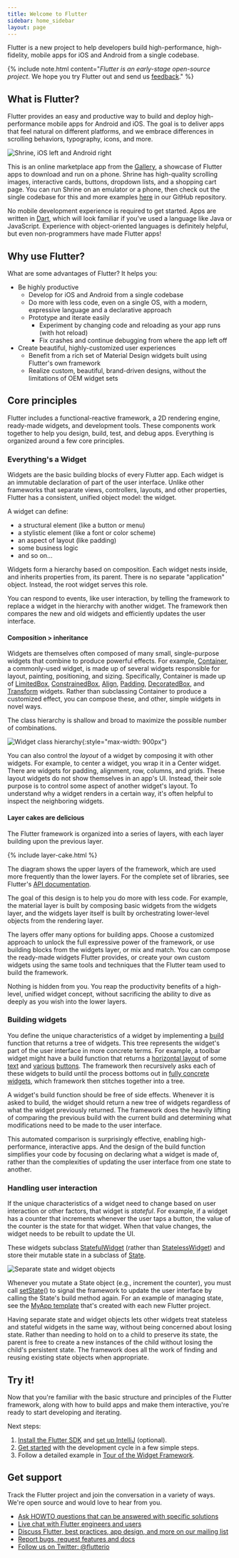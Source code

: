 ```yaml
---
title: Welcome to Flutter
sidebar: home_sidebar
layout: page
---
```


Flutter is a new project to help developers build high-performance, high-fidelity, 
mobile apps for iOS and Android from a single codebase.

{% include note.html content="_Flutter is an early-stage open-source project_. We hope you try Flutter out and send us [feedback](mailto:flutter-dev@googlegroups.com)." %}

## What is Flutter?

Flutter provides an easy and productive way to build and deploy high-performance 
mobile apps for Android and iOS. The goal is to deliver apps that feel natural 
on different platforms, and we embrace differences in scrolling behaviors, 
typography, icons, and more. 

![Shrine, iOS left and Android right](/images/whatisflutter/shrine_both.png)

This is an online marketplace app from the [Gallery](https://github.com/flutter/flutter/tree/master/examples/flutter_gallery/lib/demo), 
a showcase of Flutter apps to download and run on a phone. Shrine has 
high-quality scrolling images, interactive cards, buttons, dropdown lists, 
and a shopping cart page. You can run Shrine on an emulator or a phone, then check
out the single codebase for this and more examples [here](https://github.com/flutter/flutter/tree/master/examples) 
in our GitHub repository.

No mobile development experience is required to get started. Apps are written 
in [Dart](https://dartlang.org/), which will look familiar if you've used a 
language like Java or JavaScript. Experience with object-oriented languages 
is definitely helpful, but even non-programmers have made Flutter apps!

## Why use Flutter?

What are some advantages of Flutter? It helps you:

*   Be highly productive
    *   Develop for iOS and Android from a single codebase
    *   Do more with less code, even on a single OS, with a modern, expressive 
language and a declarative approach
    *   Prototype and iterate easily
        *   Experiment by changing code and reloading as your app runs (with hot reload)
        *   Fix crashes and continue debugging from where the app left off
*   Create beautiful, highly-customized user experiences
    *   Benefit from a rich set of Material Design widgets built using
        Flutter's own framework
    *   Realize custom, beautiful, brand-driven designs, without the limitations 
of OEM widget sets

## Core principles

Flutter includes a functional-reactive framework, a 2D rendering engine, ready-made
widgets, and development tools. These components work together to help you 
design, build, test, and debug apps. Everything is organized around a few core 
principles. 

### Everything's a Widget

Widgets are the basic building blocks of every Flutter app. Each widget is an 
immutable declaration of part of the user interface.  Unlike other frameworks that 
separate views, controllers, layouts, and other properties, Flutter has a 
consistent, unified object model: the widget.

A widget can define:

*   a structural element (like a button or menu)
*   a stylistic element (like a font or color scheme)
*   an aspect of layout (like padding)
*   some business logic 
*   and so on...

Widgets form a hierarchy based on composition.  Each widget nests inside, and 
inherits properties from, its parent.  There is no separate "application" object.
Instead, the root widget serves this role.

You can respond to events, like user interaction, by telling the framework to 
replace a widget in the hierarchy with another widget.  The framework then 
compares the new and old widgets and efficiently updates the user interface.

#### Composition > inheritance

Widgets are themselves often composed of many small, single-purpose widgets that
combine to produce powerful effects.  For example, [Container](https://github.com/flutter/flutter/blob/master/packages/flutter/lib/src/widgets/container.dart),
a commonly-used widget, is made up of several widgets responsible for layout,
painting, positioning, and sizing. Specifically, Container is made up of
[LimitedBox](https://docs.flutter.io/flutter/widgets/LimitedBox-class.html),
[ConstrainedBox](https://docs.flutter.io/flutter/widgets/ConstrainedBox-class.html),
[Align](https://docs.flutter.io/flutter/widgets/Align-class.html),
[Padding](https://docs.flutter.io/flutter/widgets/Padding-class.html),
[DecoratedBox](https://docs.flutter.io/flutter/widgets/DecoratedBox-class.html),
and [Transform](https://docs.flutter.io/flutter/widgets/Transform-class.html)
widgets.  Rather than subclassing Container to produce a customized effect, you
can compose these, and other, simple widgets in novel ways.

The class hierarchy is shallow and broad to maximize the possible number of 
combinations.

![Widget class hierarchy](/images/whatisflutter/Widget_class_hierarchy.png){:style="max-width: 900px"}

You can also control the *layout* of a widget by composing it with other widgets.
For example, to center a widget, you wrap it in a Center widget. There are
widgets for padding, alignment, row, columns, and grids. These layout widgets
do not show themselves in an app's UI.  Instead, their sole purpose is to
control some aspect of another widget's layout. To understand why a widget
renders in a certain way, it's often helpful to inspect the neighboring widgets.

#### Layer cakes are delicious

The Flutter framework is organized into a series of layers, with each layer
building upon the previous layer.

{% include layer-cake.html %}

The diagram shows the upper layers of the framework, which are used more 
frequently than the lower layers. For the complete set of libraries, see 
Flutter's [API documentation](https://docs.flutter.io).

The goal of this design is to help you do more with less code.  For example,
the material layer is built by composing basic widgets from the widgets layer,
and the widgets layer itself is built by orchestrating lower-level objects from
the rendering layer.

The layers offer many options for building apps. Choose a customized approach to
unlock the full expressive power of the framework, or use building blocks from 
the widgets layer, or mix and match. You can compose the ready-made widgets 
Flutter provides, or create your own custom widgets using the same tools and 
techniques that the Flutter team used to build the framework.

Nothing is hidden from you.  You reap the productivity benefits of a high-level, 
unified widget concept, without sacrificing the ability to dive as deeply as you 
wish into the lower layers.

### Building widgets

You define the unique characteristics of a widget by implementing a 
[build](https://docs.flutter.io/flutter/widgets/StatelessWidget/build.html) 
function that returns a tree of widgets. This tree represents the widget's part 
of the user interface in more concrete terms.  For example, a toolbar widget might 
have a build function that returns a [horizontal layout](https://docs.flutter.io/flutter/widgets/Row-class.html)
of some [text](https://docs.flutter.io/flutter/widgets/Text-class.html) and
[various](https://docs.flutter.io/flutter/material/IconButton-class.html)
[buttons](https://docs.flutter.io/flutter/material/PopupMenuButton-class.html). 
The framework then recursively asks each of these widgets to build until the
process bottoms out in [fully concrete widgets](https://docs.flutter.io/flutter/widgets/RenderObjectWidget-class.html),
which framework then stitches together into a tree.

A widget's build function should be free of side effects.  Whenever it is asked 
to build, the widget should return a new tree of widgets regardless of what the 
widget previously returned. The framework does the heavily lifting of comparing 
the previous build with the current build and determining what modifications 
need to be made to the user interface. 

This automated comparison is surprisingly effective, enabling high-performance,
interactive apps. And the design of the build function simplifies your code by
focusing on declaring what a widget is made of, rather than the complexities of
updating the user interface from one state to another.

### Handling user interaction

If the unique characteristics of a widget need to change based on user 
interaction or other factors, that widget is *stateful*. For example, if a 
widget has a counter that increments whenever the user taps a button, the value 
of the counter is the state for that widget. When that value changes, the widget 
needs to be rebuilt to update the UI.

These widgets subclass [StatefulWidget](https://docs.flutter.io/flutter/widgets/StatefulWidget-class.html)
(rather than [StatelessWidget](https://docs.flutter.io/flutter/widgets/StatelessWidget-class.html))
and store their mutable state in a subclass of [State](https://docs.flutter.io/flutter/widgets/State-class.html).

![Separate state and widget objects](/images/whatisflutter/state.png)

Whenever you mutate a State object (e.g., increment the counter), you must call
[setState](https://docs.flutter.io/flutter/widgets/State/setState.html)() to 
signal the framework to update the user interface by calling the State's build 
method again. For an example of managing state, see the [MyApp template](https://github.com/flutter/flutter/blob/master/packages/flutter_tools/templates/create/lib/main.dart.tmpl) that's created with each new Flutter project.

Having separate state and widget objects lets other widgets treat stateless and 
stateful widgets in the same way, without being concerned about losing state. 
Rather than needing to hold on to a child to preserve its state, the parent is
free to create a new instances of the child without losing the child's persistent
state. The framework does all the work of finding and reusing existing state 
objects when appropriate.

## Try it!

Now that you're familiar with the basic structure and principles of the Flutter
framework, along with how to build apps and make them interactive, you're ready
to start developing and iterating. 

Next steps:

1.  [Install the Flutter SDK](https://flutter.io/setup/) and [set up IntelliJ](https://flutter.io/intellij-setup/) (optional).
1.  [Get started](https://flutter.io/getting-started/) with the development cycle in a few simple steps.
1.  Follow a detailed example in [Tour of the Widget Framework](https://flutter.io/widgets-intro/).

## Get support

Track the Flutter project and join the conversation in a variety of ways.
We're open source and would love to hear from you.

- [Ask HOWTO questions that can be answered with specific solutions][so]
- [Live chat with Flutter engineers and users][gitter]
- [Discuss Flutter, best practices, app design, and more on our mailing list][mailinglist]
- [Report bugs, request features and docs][issues]
- [Follow us on Twitter: @flutterio](https://twitter.com/flutterio/)


[issues]: https://github.com/flutter/flutter/issues
[apidocs]: https://docs.flutter.io
[so]: https://stackoverflow.com/tags/flutter
[mailinglist]: https://groups.google.com/d/forum/flutter-dev
[gitter]: https://gitter.im/flutter/flutter
